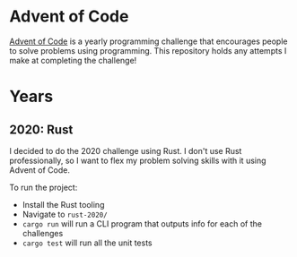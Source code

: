 # Advent of Code
[Advent of Code](https://adventofcode.com/) is a yearly programming challenge that encourages people to solve problems using programming. This repository holds any attempts I make at completing the challenge!

# Years
## 2020: Rust
I decided to do the 2020 challenge using Rust. I don't use Rust professionally, so I want to flex my problem solving skills with it using Advent of Code.

To run the project:
- Install the Rust tooling
- Navigate to `rust-2020/`
- `cargo run` will run a CLI program that outputs info for each of the challenges
- `cargo test` will run all the unit tests
